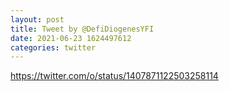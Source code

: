 ```yaml
--- 
layout: post 
title: Tweet by @DefiDiogenesYFI 
date: 2021-06-23 1624497612 
categories: twitter 
--- 
```

https://twitter.com/o/status/1407871122503258114